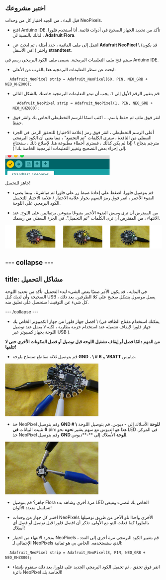 ## اختبر مشروعك

قبل البدء ، من الجيد اختبار كل من وحدات NeoPixels.

+ افتح Arduino IDE. تأكد من تحديد الجهاز الصحيح في أدوات قائمة. أنا أستخدم فلورا ، لذلك بالنسبة لي **Adafruit Flora**.

+ انتقل إلى ملف القائمة ، حدد أمثلة ، ثم ابحث عن **Adafruit NeoPixel** \ (قد يكون في الأسفل! \) واختر **strandtest**.

سيتم فتح ملف التعليمات البرمجية. يسمى ملف الكود البرمجي رسم في Arduino IDE.

+ ابحث عن سطر التعليمات البرمجية هذا بالقرب من الأعلى:

```
  Adafruit_NeoPixel strip = Adafruit_NeoPixel(60, PIN, NEO_GRB + NEO_KHZ800);
```

+ قم بتغيير الرقم الأول إلى `1`. يجب أن تبدو التعليمات البرمجية خاصتك بالشكل التالي:

  ```
    Adafruit_NeoPixel strip = Adafruit_NeoPixel(1, PIN, NEO_GRB + NEO_KHZ800);
  ```

+ انقر فوق ملف ثم حفظ باسم.... اكتب اسمًا للرسم التخطيطي الخاص بك وانقر فوق حفظ.

+ أعلى الرسم التخطيطي ، انقر فوق رمز (علامة الاختيار) للتحقق الرمز. في الجزء السفلي من النافذة ، سترى الكلمات "تم التجميع" ، مما يعني أن الكود البرمجي مترجم بنجاح \ (إذا لم يكن كذلك ، فسترى أخطاء مطبوعة هنا. لإصلاح ذلك ، ستحتاج إلى إجراء بعض التصحيح وتغيير التعليمات البرمجية الخاصة بك! \).

![](images/verifyIcon.png)

جاهز للتحميل!

+ قم بتوصيل فلورا. اضغط على إعادة ضبط زر على فلورا ثم مباشرة ، بينما يضيء الضوء الأحمر ، انقر فوق رمز السهم بجوار علامة الاختيار / علامة الاختيار للتحميل الكود البرمجي على اللوحة.

+ من المفترض أن ترى وميض الضوء الأحمر متبوعًا بضوءين برتقاليين على اللوح. عند الانتهاء ، من المفترض أن ترى الكلمات "تم التحميل". في الجزء السفلي من رسمك.

![](images/upload3_120_800.png)

--- collapse ---
---
title: مشاكل التحميل
---

في البداية ، قد يكون الأمر صعبًا بعض الشيء لبدء التحميل. تأكد من تحديد اللوحة الصحيحة وأن لديك كبل USB يعمل موصول بشكل صحيح على كلا الطرفين. بعد ذلك ، كل شيء عن التوقيت! ستحصل على تعليق منه.

--- /collapse ---

+ افصل جهاز فلورا من جهاز الكمبيوتر الخاص بك \ (يمكنك استخدام مفتاح الطاقة في جهاز فلورا لإيقاف تشغيله عند استخدام حزمة بطارية ، لكنه لا يعمل عند توصيل اللوحة بجهاز كمبيوتر عبر USB \).

**من المهم دائمًا فصل أو إيقاف تشغيل اللوحة قبل توصيل أو فصل المكونات الأخرى حتى لا تتلفها!**

+ قم بتوصيل ثلاثة مقاطع تمساح بلوحة  **GND** ، **\ # 6** و **VBATT** دبابيس.

![](images/crocsFlora.png)

+ خذ NeoPixel وقم بتوصيل **GND للوحة** الأسلاك إلى **-** دبوس. قم بتوصيل اللوحة **\ # 6** تثبيت البيانات **في** pin: هذا هو الدبوس مع سهم يشير **نحوه** نحو LED في المركز. خذ NeoPixel وقم بتوصيل **GND للوحة** الأسلاك إلى **-**دبوس.

![](images/crocsPixel.png)

+ جاهز؟ قم بتوصيل Flora مرة أخرى وشاهد بدء LED الخاص بك لتضيء وميض تسلسل متعدد الألوان!

+ اختبر كل جهاز من وحدات NeoPixels الأخرى واحدًا تلو الآخر عن طريق توصيلها بالفلورا كما فعلت للتو مع الأولى. تذكر أن افصل فلورا قبل توصيل أو فصل أي أسلاك!

+ بمجرد الانتهاء من اختبار NeoPixels ، قم بتغيير الكود البرمجي مرة أخرى إلى العدد الإجمالي لـ NeoPixels الذي ستستخدمه. الخاص بي هو ثمانية:

```
  Adafruit_NeoPixel strip = Adafruit_NeoPixel(8, PIN, NEO_GRB + NEO_KHZ800);
```

+ انقر فوق تحقق ، ثم تحميل الكود البرمجي الجديد على فلورا. بعد ذلك ستقوم بإنشاء دائرة NeoPixel الخاصة بك!
